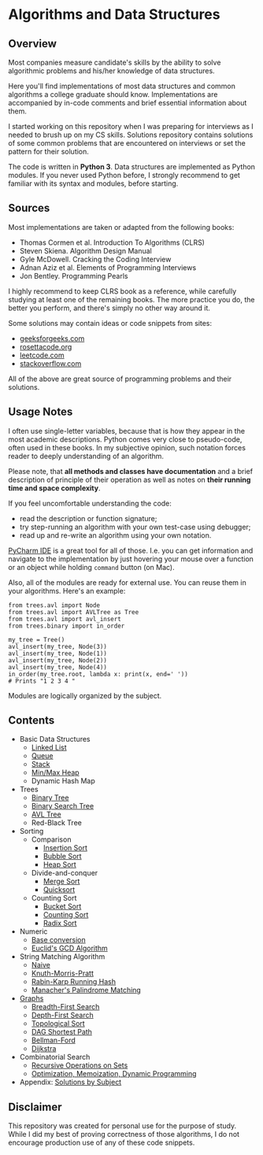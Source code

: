 # Algorithms and Data Structures

## Overview
Most companies measure candidate's skills by the ability to solve algorithmic problems 
 and his/her knowledge of data structures. 

Here you'll find implementations of most data structures and common algorithms a college 
 graduate should know. Implementations are accompanied by in-code comments and brief 
 essential information about them. 

I started working on this repository when I was preparing for interviews as I needed to 
 brush up on my CS skills. Solutions repository contains solutions of some common 
 problems that are encountered on interviews or set the pattern for their solution.

The code is written in **Python 3**. Data structures are implemented as Python modules. 
 If you never used Python before, I strongly recommend to get familiar with its syntax 
 and modules, before starting.

## Sources
Most implementations are taken or adapted from the following books:
 * Thomas Cormen et al. Introduction To Algorithms (CLRS)
 * Steven Skiena. Algorithm Design Manual
 * Gyle McDowell. Cracking the Coding Interview
 * Adnan Aziz et al. Elements of Programming Interviews
 * Jon Bentley. Programming Pearls

I highly recommend to keep CLRS book as a reference, while carefully studying at least 
 one of the remaining books. The more practice you do, the better you perform, and 
 there's simply no other way around it.
 
Some solutions may contain ideas or code snippets from sites:
* [geeksforgeeks.com](http://www.geeksforgeeks.org)
* [rosettacode.org](https://rosettacode.org)
* [leetcode.com](https://leetcode.com)
* [stackoverflow.com](https://stackoverflow.com)

All of the above are great source of programming problems and their solutions.
 
## Usage Notes
I often use single-letter variables, because that is how they appear in the most 
 academic descriptions. Python comes very close to pseudo-code, often used in these 
 books. In my subjective opinion, such notation forces reader to deeply understanding 
 of an algorithm. 

Please note, that **all methods and classes have documentation** and a brief description
 of principle of their operation as well as notes on **their running time and space 
 complexity**.

If you feel uncomfortable understanding the code:
- read the description or function signature;
- try step-running an algorithm with your own test-case using debugger; 
- read up and re-write an algorithm using your own notation.

[PyCharm IDE](https://www.jetbrains.com/pycharm) is a great tool for all of those. I.e. 
 you can get information and navigate to the implementation by just hovering your mouse
 over a function or an object while holding `command` button (on Mac).

Also, all of the modules are ready for external use. You can reuse them in your 
 algorithms. Here's an example:
```
from trees.avl import Node
from trees.avl import AVLTree as Tree
from trees.avl import avl_insert
from trees.binary import in_order

my_tree = Tree()
avl_insert(my_tree, Node(3))
avl_insert(my_tree, Node(1))
avl_insert(my_tree, Node(2))
avl_insert(my_tree, Node(4))
in_order(my_tree.root, lambda x: print(x, end=' ')) 
# Prints "1 2 3 4 "
```
Modules are logically organized by the subject.

## Contents
* Basic Data Structures
  * [Linked List](/basic_data_structures/linked_list)
  * [Queue](/basic_data_structures/fifo)
  * [Stack](/basic_data_structures/lifo)
  * [Min/Max Heap](/basic_data_structures/heaps)
  * Dynamic Hash Map
* Trees
  * [Binary Tree](/trees/binary)
  * [Binary Search Tree](/trees/bst)
  * [AVL Tree](/trees/avl)
  * Red-Black Tree
* Sorting
  * Comparison
      * [Insertion Sort](/sorting/insertion_sort.py)
      * [Bubble Sort](/sorting/bubble_sort.py)
      * [Heap Sort](/sorting/heap_sort.py)
  * Divide-and-conquer
      * [Merge Sort](/sorting/merge_sort.py)
      * [Quicksort](/sorting/quicksort.py)
  * Counting Sort
      * [Bucket Sort](/sorting/bucket_sort.py)
      * [Counting Sort](/sorting/counting_sort.py)
      * [Radix Sort](/sorting/radix_sort.py)
* Numeric
  * [Base conversion](/numeric/__init__.py)
  * [Euclid's GCD Algorithm](/numeric/__init__.py)
* String Matching Algorithm
  * [Naive](/string_matching/naive.py)
  * [Knuth-Morris-Pratt](/string_matching/kmp.py)
  * [Rabin-Karp Running Hash](/string_matching/rabin_karp.py)
  * [Manacher's Palindrome Matching](/string_matching/manacher.py)
* [Graphs](/graphs)
  * [Breadth-First Search](/graphs/search)
  * [Depth-First Search](/graphs/search)
  * [Topological Sort](/graphs/topological_sort)
  * [DAG Shortest Path](/graphs/shortest_paths)
  * [Bellman-Ford](/graphs/shortest_paths)
  * [Dijkstra](/graphs/shortest_paths)
* Combinatorial Search
  * [Recursive Operations on Sets](/combinatorial/search)
  * [Optimization, Memoization, Dynamic Programming](/combinatorial/optimization)
* Appendix: [Solutions by Subject](/solutions)

## Disclaimer
This repository was created for personal use for the purpose of study. While I did my 
 best of proving correctness of those algorithms, I do not encourage production use of 
 any of these code snippets.